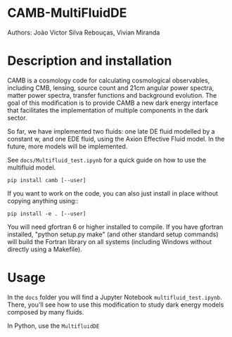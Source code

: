 CAMB-MultiFluidDE
===================
Authors: João Victor Silva Rebouças, Vivian Miranda

Description and installation
=============================

CAMB is a cosmology code for calculating cosmological observables, including
CMB, lensing, source count and 21cm angular power spectra, matter power spectra, transfer functions
and background evolution. The goal of this modification is to provide CAMB a new dark energy interface that facilitates the implementation of multiple components in the dark sector.

So far, we have implemented two fluids: one late DE fluid modelled by a constant w, and one EDE fluid, using the Axion Effective Fluid model. In the future, more models will be implemented.

See `docs/Multifluid_test.ipynb` for a quick guide on how to use the multifluid model.

    pip install camb [--user]

If you want to work on the code, you can also just install in place without copying anything using::

    pip install -e . [--user]

You will need gfortran 6 or higher installed to compile. If you have gfortran installed, "python setup.py make"
(and other standard setup commands) will build the Fortran library on all systems (including Windows without directly using a Makefile).

Usage
=============================
In the `docs` folder you will find a Jupyter Notebook `multifluid_test.ipynb`. There, you'll see how to use this modification to study dark energy models composed by many fluids.

In Python, use the `MultifluidDE`

